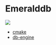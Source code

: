 # Emeralddb

![](https://github.com/Rembrant777/db-engine/workflows/builddb/badge.svg)

* [cmake](https://github.com/ttroy50/cmake-examples)
* [db-engine](https://github.com/wangzhonnew/emeralddb)
